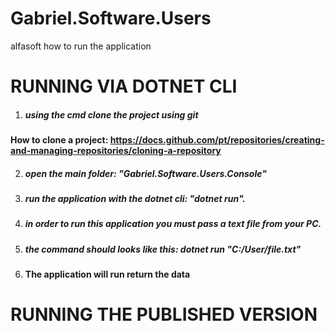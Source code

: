 # Gabriel.Software.Users
alfasoft
how to run the application

# RUNNING VIA DOTNET CLI
1. ##### using the cmd clone the project using git
#### How to clone a project: https://docs.github.com/pt/repositories/creating-and-managing-repositories/cloning-a-repository
2. ##### open the main folder: "Gabriel.Software.Users.Console"
3. ##### run the application with the dotnet cli: "dotnet run".
4. ##### in order to run this application you must pass a text file from your PC.
5. ##### the command should looks like this: dotnet run "C:/User/file.txt"
6. #### The application will run return the data







# RUNNING THE PUBLISHED VERSION

